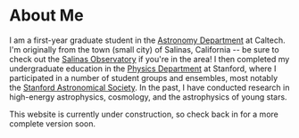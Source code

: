 # About Me
I am a first-year graduate student in the [Astronomy Department](https://astro.caltech.edu) at Caltech. I'm originally from the town (small city) of Salinas, California -- be sure to check out the [Salinas Observatory](https://www.facebook.com/pages/category/Community/Salinas-Observatory-103836256351138/) if you're in the area! I then completed my undergraduate education in the [Physics Department](https://physics.stanford.edu) at Stanford, where I participated in a number of student groups and ensembles, most notably the [Stanford Astronomical Society](https://orion.stanford.edu). In the past, I have conducted research in high-energy astrophysics, cosmology, and the astrophysics of young stars. 

This website is currently under construction, so check back in for a more complete version soon.
